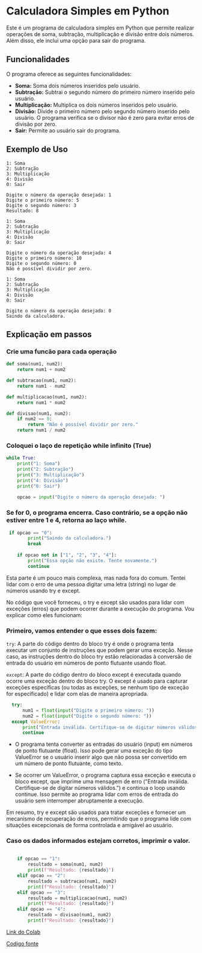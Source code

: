 # Calculadora Simples em Python

Este é um programa de calculadora simples em Python que permite realizar operações de soma, subtração, multiplicação e divisão entre dois números. Além disso, ele inclui uma opção para sair do programa.

## Funcionalidades

O programa oferece as seguintes funcionalidades:

- **Soma:** Soma dois números inseridos pelo usuário.
- **Subtração:** Subtrai o segundo número do primeiro número inserido pelo usuário.
- **Multiplicação:** Multiplica os dois números inseridos pelo usuário.
- **Divisão:** Divide o primeiro número pelo segundo número inserido pelo usuário. O programa verifica se o divisor não é zero para evitar erros de divisão por zero.
- **Sair:** Permite ao usuário sair do programa.


## Exemplo de Uso

```
1: Soma
2: Subtração
3: Multiplicação
4: Divisão
0: Sair

Digite o número da operação desejada: 1
Digite o primeiro número: 5
Digite o segundo número: 3
Resultado: 8

1: Soma
2: Subtração
3: Multiplicação
4: Divisão
0: Sair

Digite o número da operação desejada: 4
Digite o primeiro número: 10
Digite o segundo número: 0
Não é possível dividir por zero.

1: Soma
2: Subtração
3: Multiplicação
4: Divisão
0: Sair

Digite o número da operação desejada: 0
Saindo da calculadora.
```

## Explicação em passos
### Crie uma funcão para cada operação 
```python
def soma(num1, num2):
    return num1 + num2

def subtracao(num1, num2):
    return num1 - num2

def multiplicacao(num1, num2):
    return num1 * num2

def divisao(num1, num2):
    if num2 == 0:
        return "Não é possível dividir por zero."
    return num1 / num2
```
### Coloquei o laço de repetição while infinito (True)
```python
while True:
    print("1: Soma")
    print("2: Subtração")
    print("3: Multiplicação")
    print("4: Divisão")
    print("0: Sair")
    
    opcao = input("Digite o número da operação desejada: ")
```
### Se for 0, o programa encerra. Caso contrário, se a opção não estiver entre 1 e 4, retorna ao laço while.
```python
 if opcao == "0":
        print("Saindo da calculadora.")
        break
    
    if opcao not in ["1", "2", "3", "4"]:
        print("Essa opção não existe. Tente novamente.")
        continue
```
Esta parte é um pouco mais complexa, mas nada fora do comum. Tentei lidar com o erro de uma pessoa digitar uma letra (string) no lugar de números usando try e except.

No código que você forneceu, o try e except são usados para lidar com exceções (erros) que podem ocorrer durante a execução do programa. Vou explicar como eles funcionam:

### Primeiro, vamos entender o que esses dois fazem:

`try`: A parte do código dentro do bloco try é onde o programa tenta executar um conjunto de instruções que podem gerar uma exceção. Nesse caso, as instruções dentro do bloco try estão relacionadas à conversão de entrada do usuário em números de ponto flutuante usando float.

`except`: A parte do código dentro do bloco except é executada quando ocorre uma exceção dentro do bloco try. O except é usado para capturar exceções específicas (ou todas as exceções, se nenhum tipo de exceção for especificado) e lidar com elas de maneira apropriada.
```python
  try:
      num1 = float(input("Digite o primeiro número: "))
      num2 = float(input("Digite o segundo número: "))
  except ValueError:
      print("Entrada inválida. Certifique-se de digitar números válidos.")
      continue
```
- O programa tenta converter as entradas do usuário (input) em números de ponto flutuante (float). Isso pode gerar uma exceção do tipo ValueError se o usuário inserir algo que não possa ser convertido em um número de ponto flutuante, como texto.

- Se ocorrer um ValueError, o programa captura essa exceção e executa o bloco except, que imprime uma mensagem de erro ("Entrada inválida. Certifique-se de digitar números válidos.") e continua o loop usando continue. Isso permite ao programa lidar com erros de entrada do usuário sem interromper abruptamente a execução.

Em resumo, try e except são usados para tratar exceções e fornecer um mecanismo de recuperação de erros, permitindo que o programa lide com situações excepcionais de forma controlada e amigável ao usuário.

### Caso os dados informados estejam corretos, imprimir o valor.

```python
   
    if opcao == "1":
        resultado = soma(num1, num2)
        print(f"Resultado: {resultado}")
    elif opcao == "2":
        resultado = subtracao(num1, num2)
        print(f"Resultado: {resultado}")
    elif opcao == "3":
        resultado = multiplicacao(num1, num2)
        print(f"Resultado: {resultado}")
    elif opcao == "4":
        resultado = divisao(num1, num2)
        print(f"Resultado: {resultado}")
```
[Link do Colab](https://colab.research.google.com/drive/1isE_up5IpKO-l0sJ4E5XMxb5hIEG77uM?usp=sharing)

[Codigo fonte](https://github.com/fabiobrasileiroo/Proz/blob/main/logica/calculadoraLoop/calcLoopExit.py)
